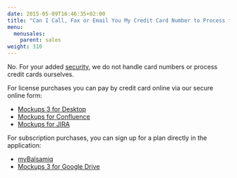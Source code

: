 ```yaml
---
date: 2015-05-09T16:46:35+02:00
title: "Can I Call, Fax or Email You My Credit Card Number to Process for Me?"
menu:
  menusales:
    parent: sales
weight: 310
---
```


No. For your added [security](/sales/safe/), we do not handle card numbers or process credit cards ourselves.

For license purchases you can pay by credit card online via our secure online form:

*   [Mockups 3 for Desktop](https://balsamiq.com/buy/)
*   [Mockups for Confluence](https://balsamiq.com/buy/#c)
*   [Mockups for JIRA](https://balsamiq.com/buy/#j)

For subscription purchases, you can sign up for a plan directly in the application:

*   [myBalsamiq](/sales/mybsubscriptions/#signing-up-for-a-subscription)
*   [Mockups 3 for Google Drive](/sales/gdrivesubscription/#signing-up-for-a-subscription)